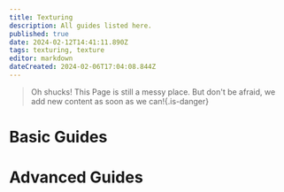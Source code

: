 ```yaml
---
title: Texturing
description: All guides listed here.
published: true
date: 2024-02-12T14:41:11.890Z
tags: texturing, texture
editor: markdown
dateCreated: 2024-02-06T17:04:08.844Z
---
```


>Oh shucks!
This Page is still a messy place. But don't be afraid, we add new content as soon as we can!{.is-danger}

# Basic Guides


# Advanced Guides



